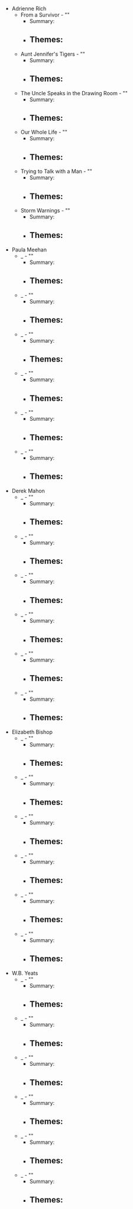 - Adrienne Rich
  - From a Survivor - ""
    - Summary:
    - Themes:
      - 
  - Aunt Jennifer's Tigers - ""
    - Summary:
    - Themes:
      - 
  - The Uncle Speaks in the Drawing Room - ""
    - Summary:
    - Themes:
      - 
  - Our Whole Life - ""
    - Summary:
    - Themes:
      - 
  - Trying to Talk with a Man - ""
    - Summary:
    - Themes:
      - 
  - Storm Warnings - ""
    - Summary:
    - Themes:
      - 
- Paula Meehan
  - _ - ""
    - Summary:
    - Themes:
      - 
  - _ - ""
    - Summary:
    - Themes:
      - 
  - _ - ""
    - Summary:
    - Themes:
      - 
  - _ - ""
    - Summary:
    - Themes:
      - 
  - _ - ""
    - Summary:
    - Themes:
      - 
  - _ - ""
    - Summary:
    - Themes:
      - 
- Derek Mahon
  - _ - ""
    - Summary:
    - Themes:
      - 
  - _ - ""
    - Summary:
    - Themes:
      - 
  - _ - ""
    - Summary:
    - Themes:
      - 
  - _ - ""
    - Summary:
    - Themes:
      - 
  - _ - ""
    - Summary:
    - Themes:
      - 
  - _ - ""
    - Summary:
    - Themes:
      - 
- Elizabeth Bishop
  - _ - ""
    - Summary:
    - Themes:
      - 
  - _ - ""
    - Summary:
    - Themes:
      - 
  - _ - ""
    - Summary:
    - Themes:
      - 
  - _ - ""
    - Summary:
    - Themes:
      - 
  - _ - ""
    - Summary:
    - Themes:
      - 
  - _ - ""
    - Summary:
    - Themes:
      - 
- W.B. Yeats
  - _ - ""
    - Summary:
    - Themes:
      - 
  - _ - ""
    - Summary:
    - Themes:
      - 
  - _ - ""
    - Summary:
    - Themes:
      - 
  - _ - ""
    - Summary:
    - Themes:
      - 
  - _ - ""
    - Summary:
    - Themes:
      - 
  - _ - ""
    - Summary:
    - Themes:
      - 
